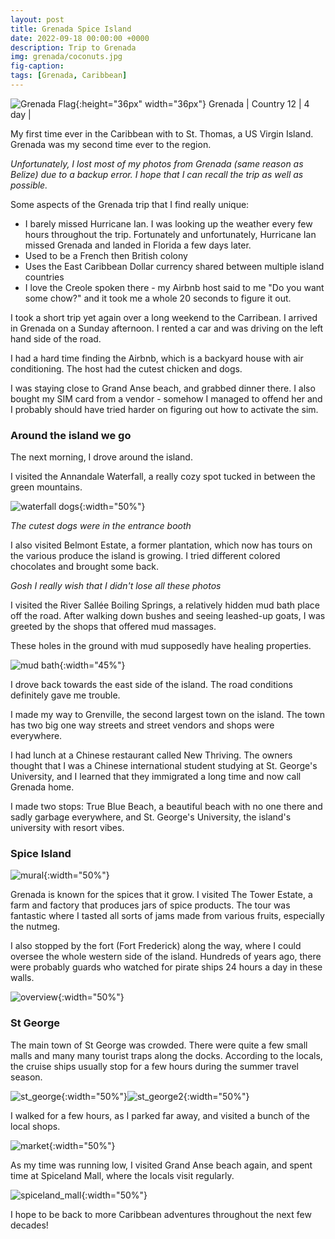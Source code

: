 ```yaml
---
layout: post
title: Grenada Spice Island 
date: 2022-09-18 00:00:00 +0000
description: Trip to Grenada
img: grenada/coconuts.jpg
fig-caption:
tags: [Grenada, Caribbean]
---
```


![Grenada Flag]({{site.baseurl}}/assets/img/flags/4x3/gd.svg){:height="36px" width="36px"} Grenada \| Country 12 \| 4 day \| 

My first time ever in the Caribbean with to St. Thomas, a US Virgin Island. Grenada was my second time ever to the region. 

*Unfortunately, I lost most of my photos from Grenada (same reason as Belize) due to a backup error. I hope that I can recall the trip as well as possible.* 

Some aspects of the Grenada trip that I find really unique: 
* I barely missed Hurricane Ian. I was looking up the weather every few hours throughout the trip. Fortunately and unfortunately, Hurricane Ian missed Grenada and landed in Florida a few days later. 
* Used to be a French then British colony
* Uses the East Caribbean Dollar currency shared between multiple island countries
* I love the Creole spoken there - my Airbnb host said to me "Do you want some chow?" and it took me a whole 20 seconds to figure it out.

I took a short trip yet again over a long weekend to the Carribean. I arrived in Grenada on a Sunday afternoon. I rented a car and was driving on the left hand side of the road. 

I had a hard time finding the Airbnb, which is a backyard house with air conditioning. The host had the cutest chicken and dogs. 

I was staying close to Grand Anse beach, and grabbed dinner there. I also bought my SIM card from a vendor - somehow I managed to offend her and I probably should have tried harder on figuring out how to activate the sim. 

### Around the island we go

The next morning, I drove around the island. 

I visited the Annandale Waterfall, a really cozy spot tucked in between the green mountains. 

![waterfall dogs]({{site.baseurl}}/assets/img/grenada/waterfall_dogs.jpg){:width="50%"}

*The cutest dogs were in the entrance booth*

I also visited Belmont Estate, a former plantation, which now has tours on the various produce the island is growing. I tried different colored chocolates and brought some back.

*Gosh I really wish that I didn't lose all these photos*

I visited the River Sallée Boiling Springs, a relatively hidden mud bath place off the road. After walking down bushes and seeing leashed-up goats, I was greeted by the shops that offered mud massages.

These holes in the ground with mud supposedly have healing properties. 

![mud bath]({{site.baseurl}}/assets/img/grenada/mud_bath.png){:width="45%"}

I drove back towards the east side of the island. The road conditions definitely gave me trouble. 


I made my way to Grenville, the second largest town on the island. The town has two big one way streets and street vendors and shops were everywhere. 

I had lunch at a Chinese restaurant called New Thriving. The owners thought that I was a Chinese international student studying at St. George's University, and I learned that they immigrated a long time and now call Grenada home. 

I made two stops: True Blue Beach, a beautiful beach with no one there and sadly garbage everywhere, and St. George's University, the island's university with resort vibes. 

### Spice Island

![mural]({{site.baseurl}}/assets/img/grenada/mural.jpg){:width="50%"}

Grenada is known for the spices that it grow. I visited The Tower Estate, a farm and factory that produces jars of spice products. The tour was fantastic where I tasted all sorts of jams made from various fruits, especially the nutmeg. 

I also stopped by the fort (Fort Frederick) along the way, where I could oversee the whole western side of the island. Hundreds of years ago, there were probably guards who watched for pirate ships 24 hours a day in these walls. 

![overview]({{site.baseurl}}/assets/img/grenada/overview.jpg){:width="50%"}

### St George

The main town of St George was crowded. There were quite a few small malls and many many tourist traps along the docks. According to the locals, the cruise ships usually stop for a few hours during the summer travel season. 

![st_george]({{site.baseurl}}/assets/img/grenada/st_george.jpg){:width="50%"}![st_george2]({{site.baseurl}}/assets/img/grenada/st_george2.jpg){:width="50%"}

I walked for a few hours, as I parked far away, and visited a bunch of the local shops. 

![market]({{site.baseurl}}/assets/img/grenada/market.jpg){:width="50%"}

As my time was running low, I visited Grand Anse beach again, and spent time at Spiceland Mall, where the locals visit regularly. 

![spiceland_mall]({{site.baseurl}}/assets/img/grenada/spiceland_mall.jpg){:width="50%"}

I hope to be back to more Caribbean adventures throughout the next few decades!
